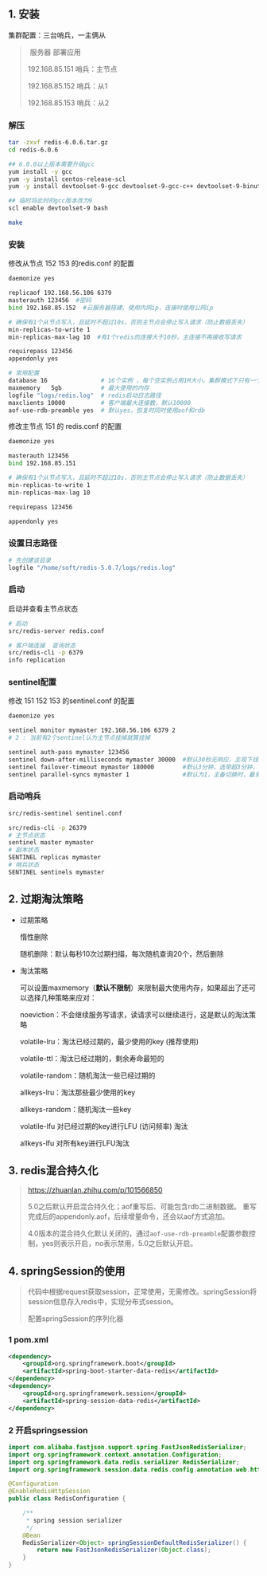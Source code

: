 ## 1. 安装

集群配置：三台哨兵，一主俩从

> ​     	服务器   							部署应用
>
> 192.168.85.151						哨兵：主节点
>
> 192.168.85.152						哨兵：从1
>
> 192.168.85.153						哨兵：从2

### 解压

```sh
tar -zxvf redis-6.0.6.tar.gz
cd redis-6.0.6

## 6.0.0以上版本需要升级gcc
yum install -y gcc
yum -y install centos-release-scl
yum -y install devtoolset-9-gcc devtoolset-9-gcc-c++ devtoolset-9-binutils

## 临时将此时的gcc版本改为9
scl enable devtoolset-9 bash

make
```

### 安装

修改从节点 152  153 的redis.conf 的配置

```sh
daemonize yes

replicaof 192.168.56.106 6379
masterauth 123456  #密码
bind 192.168.85.152  #云服务器搭建，使用内网ip，连接时使用公网ip

# 确保有1个从节点写入，且延时不超过10s，否则主节点会停止写入请求（防止数据丢失）
min-replicas-to-write 1
min-replicas-max-lag 10  #有1个redis的连接大于10秒，主连接不再接收写请求

requirepass 123456
appendonly yes

# 常用配置
database 16   			  # 16个实例 ，每个空实例占用1M大小，集群模式下只有一个db0
maxmemory   5gb		 	  # 最大使用的内存
logfile "logs/redis.log"  # redis启动日志路径
maxclients 10000  		  # 客户端最大连接数，默认10000		
aof-use-rdb-preamble yes  # 默认yes，恢复时同时使用aof和rdb
```

修改主节点  151  的  redis.conf 的配置

```sh
daemonize yes

masterauth 123456
bind 192.168.85.151

# 确保有1个从节点写入，且延时不超过10s，否则主节点会停止写入请求（防止数据丢失）
min-replicas-to-write 1
min-replicas-max-lag 10

requirepass 123456

appendonly yes
```

### 设置日志路径

```sh
# 先创建该目录
logfile "/home/soft/redis-5.0.7/logs/redis.log"
```

### 启动

启动并查看主节点状态

```sh
# 启动
src/redis-server redis.conf

# 客户端连接  查询状态
src/redis-cli -p 6379
info replication
```

### sentinel配置

修改 151  152  153 的sentinel.conf 的配置

```sh
daemonize yes

sentinel monitor mymaster 192.168.56.106 6379 2
# 2 : 当前有2个sentinel认为主节点挂掉就算挂掉

sentinel auth-pass mymaster 123456
sentinel down-after-milliseconds mymaster 30000  #默认30秒无响应，主观下线
sentinel failover-timeout mymaster 180000 		 #默认3分钟，选举超3分钟，就是异常
sentinel parallel-syncs mymaster 1 				 #默认为1，主备切换时，最多有多少个从copy主
```

### 启动哨兵

```sh
src/redis-sentinel sentinel.conf

src/redis-cli -p 26379
# 主节点状态
sentinel master mymaster
# 副本状态
SENTINEL replicas mymaster
# 哨兵状态
SENTINEL sentinels mymaster
```

## 2. 过期淘汰策略

* 过期策略

  惰性删除

  随机删除：默认每秒10次过期扫描，每次随机查询20个，然后删除

* 淘汰策略

  可以设置maxmemory（**默认不限制**）来限制最大使用内存，如果超出了还可以选择几种策略来应对：

  noeviction：不会继续服务写请求，读请求可以继续进行，这是默认的淘汰策略

  volatile-lru：淘汰已经过期的，最少使用的key   (推荐使用)

  volatile-ttl：淘汰已经过期的，剩余寿命最短的

  volatile-random：随机淘汰一些已经过期的

  allkeys-lru：淘汰那些最少使用的key

  allkeys-random：随机淘汰一些key

  volatile-lfu 对已经过期的key进行LFU (访问频率) 淘汰

  allkeys-lfu 对所有key进行LFU淘汰

## 3. redis混合持久化

> https://zhuanlan.zhihu.com/p/101566850
>
> 5.0之后默认开启混合持久化；aof重写后、可能包含rdb二进制数据。
> 重写完成后的appendonly.aof，后续增量命令，还会以aof方式追加。
>
> 4.0版本的混合持久化默认关闭的，通过`aof-use-rdb-preamble`配置参数控制，yes则表示开启，no表示禁用，5.0之后默认开启。

## 4. springSession的使用

> 代码中根据request获取session，正常使用，无需修改。springSession将session信息存入redis中，实现分布式session。
>
> 配置springSession的序列化器

### 1 pom.xml

```xml
<dependency>
    <groupId>org.springframework.boot</groupId>
    <artifactId>spring-boot-starter-data-redis</artifactId>
</dependency>
<dependency>
    <groupId>org.springframework.session</groupId>
    <artifactId>spring-session-data-redis</artifactId>
</dependency>
```

### 2 开启springsession

```java
import com.alibaba.fastjson.support.spring.FastJsonRedisSerializer;
import org.springframework.context.annotation.Configuration;
import org.springframework.data.redis.serializer.RedisSerializer;
import org.springframework.session.data.redis.config.annotation.web.http.EnableRedisHttpSession;

@Configuration
@EnableRedisHttpSession
public class RedisConfiguration {

    /**
     * spring session serializer
     */
    @Bean
    RedisSerializer<Object> springSessionDefaultRedisSerializer() {
        return new FastJsonRedisSerializer(Object.class);
    }
}
```





























